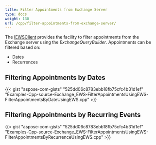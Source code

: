 ```yaml
---
title: Filter Appointments from Exchange Server
type: docs
weight: 130
url: /cpp/filter-appointments-from-exchange-server/
---
```


The [IEWSClient](https://apireference.aspose.com/cpp/email/class/aspose.email.clients.exchange.web_service.i_e_w_s_client/) provides the facility to filter appointments from the Exchange server using the *ExchangeQueryBuilder*. Appointments can be filtered based on:

- Dates
- Recurrences
## **Filtering Appointments by Dates**
{{< gist "aspose-com-gists" "525dd06c8783ebb18fb75cfc4b31d1ef" "Examples-Cpp-source-Exchange_EWS-FilterAppointmentsUsingEWS-FilterAppointmentsByDateUsingEWS.cpp" >}}
## **Filtering Appointments by Recurring Events**
{{< gist "aspose-com-gists" "525dd06c8783ebb18fb75cfc4b31d1ef" "Examples-Cpp-source-Exchange_EWS-FilterAppointmentsUsingEWS-FilterAppointmentsByRecurrenceUsingEWS.cpp" >}}
